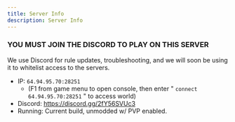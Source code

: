 ```yaml
---
title: Server Info
description: Server Info
---
```


### YOU MUST JOIN THE DISCORD TO PLAY ON THIS SERVER

We use Discord for rule updates, troubleshooting, and we will soon be using it to whitelist access to the servers.

- IP: `64.94.95.70:28251` 
  - (F1 from game menu to open console, then enter " `connect 64.94.95.70:28251` " to access world)
- Discord: https://discord.gg/2fY56SVUc3
- Running: Current build, unmodded w/ PVP enabled.